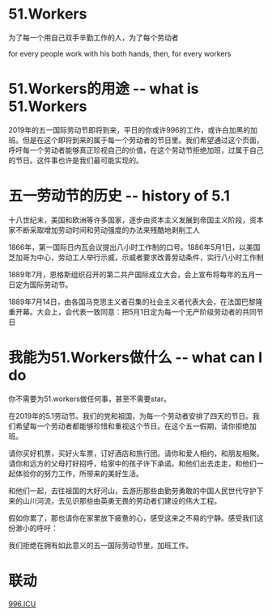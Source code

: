 # 51.Workers
为了每一个用自己双手辛勤工作的人，为了每个劳动者

for every people work with his both hands, then, for every workers

# 51.Workers的用途      --  what is 51.Workers

2019年的五一国际劳动节即将到来，平日的你或许996的工作，或许白加黑的加班。但是在这个即将到来的属于每一个劳动者的节日里。我们希望通过这个页面，呼吁每一个劳动者能够真正珍视自己的价值，在这个劳动节拒绝加班，过属于自己的节日。这件事也许是我们最可能实现的。

# 五一劳动节的历史       --  history of 5.1 

十八世纪末，美国和欧洲等许多国家，逐步由资本主义发展到帝国主义阶段，资本家不断采取增加劳动时间和劳动强度的办法来残酷地剥削工人

1866年，第一国际日内瓦会议提出八小时工作制的口号。1886年5月1日，以美国芝加哥为中心，劳动工人举行示威，示威者要求改善劳动条件，实行八小时工作制

1889年7月，恩格斯组织召开的第二共产国际成立大会，会上宣布将每年的五月一日定为国际劳动节。

1889年7月14日，由各国马克思主义者召集的社会主义者代表大会，在法国巴黎隆重开幕。大会上，会代表一致同意：把5月1日定为每一个无产阶级劳动者的共同节日

# 我能为51.Workers做什么      --  what can I do

你不需要为51.workers做任何事，甚至不需要star。

在2019年的5.1劳动节。我们的党和祖国，为每一个劳动者安排了四天的节日。我们希望每一个劳动者都能够珍惜和重视这个节日。在这个五一假期，请你拒绝加班。

请你买好机票，买好火车票，订好酒店和旅行团。请你和爱人相约，和朋友相聚。请你和远方的父母打好招呼，给家中的孩子许下承诺。和他们出去走走，和他们一起体验你的努力工作，所带来的美好生活。

和他们一起，去往祖国的大好河山，去游历那些由勤劳勇敢的中国人民世代守护下来的山川河流，去见识那些由英勇无畏的劳动者们建设的伟大工程。

假如你累了，那也请你在家里放下疲惫的心，感受这来之不易的宁静。感受我们这份渺小的呼吁：

我们拒绝在拥有如此意义的五一国际劳动节里，加班工作。
# 联动
[996.ICU](https://github.com/996icu/996.ICU)
